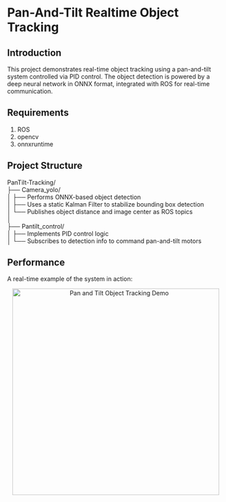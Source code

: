 # Pan-And-Tilt Realtime Object Tracking

## Introduction
This project demonstrates real-time object tracking using a pan-and-tilt system controlled via PID control. The object detection is powered by a deep neural network in ONNX format, integrated with ROS for real-time communication.    


## Requirements
1. ROS   
2. opencv   
3. onnxruntime

## Project Structure
PanTilt-Tracking/          
├── Camera_yolo/           
│   ├── Performs ONNX-based object detection     
│   ├── Uses a static Kalman Filter to stabilize bounding box detection            
│   └── Publishes object distance and image center as ROS topics              
│               
├── Pantilt_control/             
│   ├── Implements PID control logic                          
│   └── Subscribes to detection info to command pan-and-tilt motors             


## Performance
A real-time example of the system in action:   
<p align="center"> <img src="./images/tracking.gif" width="480" alt="Pan and Tilt Object Tracking Demo"/> </p>
